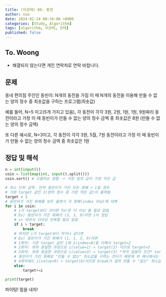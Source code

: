 ```yaml
---
title: (이코테) 04. 동전
author: noa
date: 2024-01-24 00:34:00 +0900
categories: [Study, Algorithm]
tags: [algorithm, 이코테, 코테]
published: false
---
```


## To. Woong
* 해결되지 않는다면 개인 연락처로 연락 바랍니다.

## 문제
동네 편의점 주인인 동빈이: N개의 동전을 가짐
이 때 N개의 동전을 이용해 만들 수 없는 양의 정수 중 최솟값을 구하는 프로그램(최솟값)

예를 들어, N=5 이고(5개 가지고 있음), 각 동전이 각각 3원, 2원, 1원, 1원, 9원짜리 동전이라고 가정
이 때 동빈이가 만들 수 없는 양의 정수 금액 중 최솟값은 8원
(만들 수 없는 양의 정수 금액) 

또 다른 예시로, N=3이고, 각 동전이 각각 3원, 5월, 7원 동전이라고 가정
이 때 동빈이가 만들 수 없는 양의 정수 금액 중 최솟값은 1원

## 정답 및 해석
```python
n = int(input())
coin = list(map(int, input().split()))
coin.sort() # 오름차순 정렬 -> 가장 앞의 값이 가장 작은 값

# 최소 단위 금액. 만약 동빈이가 가진 모든 화폐 > 1일 경우
# 기본 target 값인 1(양의 정수 중 가장 작은 값)이 출력됨
target = 1 
# 동빈이가 가진 화폐를 보두 돌면서 각 화폐(index 아님)에 대해
for i in coin:
    # i가 target보다 크다면 for문 더 이상 돌 필요 없음
    # Ex) 동빈이가 가진 화폐가 (3, 3, 9)라면 1이 정답
    # => 따라서 더이상 반복할 필요 없음
    if i > target:
        break
    # 하지만 i가 target보다 작거나 같다면
    # Ex) 동빈이가 가진 화폐가 (1, 1, 3, 9)라면
    # 1회차: 기존 target 값인 1에 1(index=0)을 더해서 target=2
    # 2회차: 위와 동일한 과정으로 i(value=1) < target(2) 이므로 target=3
    # 3회차: 위와 동일한 과정으로 i(value=3) = target(3) *작지 않음이 조건* target=6
    # 동빈이가 가진 화폐로 "만들 수 없는" 최소값을 구하는 것이기 때문에 위 예시에서는 1+1+3보다 적어도 1이상 커야한다.(3+1로 4를 만들 수 있어 5까지는 모든 숫자가 가능)
    # 4회차에는 i(value=9) > target(6)이므로 break가 걸려 만들 수 "없는" 최소값은 6이 됨
    else:
        target+=i

print(target)

```

파이팅! 힘을 내자!
